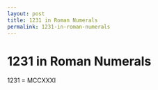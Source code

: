 ```yaml
---
layout: post
title: 1231 in Roman Numerals
permalink: 1231-in-roman-numerals
---
```


# 1231 in Roman Numerals

1231 = MCCXXXI
